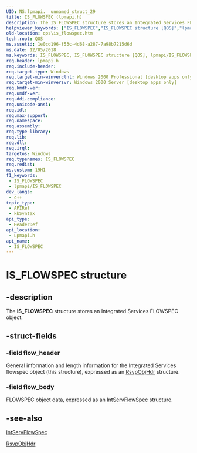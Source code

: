 ```yaml
---
UID: NS:lpmapi.__unnamed_struct_29
title: IS_FLOWSPEC (lpmapi.h)
description: The IS_FLOWSPEC structure stores an Integrated Services FLOWSPEC object.
helpviewer_keywords: ["IS_FLOWSPEC","IS_FLOWSPEC structure [QOS]","lpmapi/IS_FLOWSPEC","qos.is_flowspec"]
old-location: qos\is_flowspec.htm
tech.root: QOS
ms.assetid: 1e0cd196-f53c-4d68-a287-7a98b7215d6d
ms.date: 12/05/2018
ms.keywords: IS_FLOWSPEC, IS_FLOWSPEC structure [QOS], lpmapi/IS_FLOWSPEC, qos.is_flowspec
req.header: lpmapi.h
req.include-header: 
req.target-type: Windows
req.target-min-winverclnt: Windows 2000 Professional [desktop apps only]
req.target-min-winversvr: Windows 2000 Server [desktop apps only]
req.kmdf-ver: 
req.umdf-ver: 
req.ddi-compliance: 
req.unicode-ansi: 
req.idl: 
req.max-support: 
req.namespace: 
req.assembly: 
req.type-library: 
req.lib: 
req.dll: 
req.irql: 
targetos: Windows
req.typenames: IS_FLOWSPEC
req.redist: 
ms.custom: 19H1
f1_keywords:
 - IS_FLOWSPEC
 - lpmapi/IS_FLOWSPEC
dev_langs:
 - c++
topic_type:
 - APIRef
 - kbSyntax
api_type:
 - HeaderDef
api_location:
 - Lpmapi.h
api_name:
 - IS_FLOWSPEC
---
```


# IS_FLOWSPEC structure


## -description

The 
<b>IS_FLOWSPEC</b> structure stores an Integrated Services FLOWSPEC object.

## -struct-fields

### -field flow_header

General information and length information for the Integrated Services flowspec object (this structure), expressed as an <a href="https://docs.microsoft.com/previous-versions/windows/desktop/api/lpmapi/ns-lpmapi-rsvpobjhdr">RsvpObjHdr</a> structure.

### -field flow_body

FLOWSPEC object data, expressed as an <a href="https://docs.microsoft.com/previous-versions/windows/desktop/api/lpmapi/ns-lpmapi-intservflowspec">IntServFlowSpec</a> structure.

## -see-also

<a href="https://docs.microsoft.com/previous-versions/windows/desktop/api/lpmapi/ns-lpmapi-intservflowspec">IntServFlowSpec</a>



<a href="https://docs.microsoft.com/previous-versions/windows/desktop/api/lpmapi/ns-lpmapi-rsvpobjhdr">RsvpObjHdr</a>

